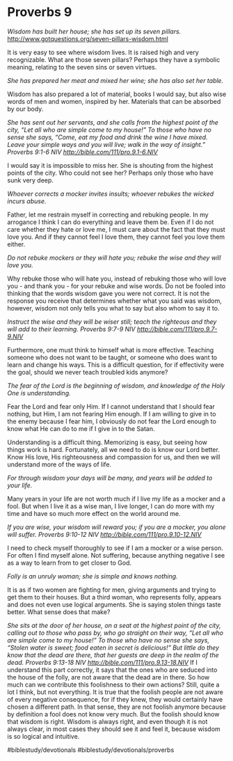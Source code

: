 # Proverbs 9
*Wisdom has built her house; she has set up its seven pillars.*
http://www.gotquestions.org/seven-pillars-wisdom.html

It is very easy to see where wisdom lives. It is raised high and very recognizable. What are those seven pillars? Perhaps they have a symbolic meaning, relating to the seven sins or seven virtues.

*She has prepared her meat and mixed her wine; she has also set her table.*

Wisdom has also prepared a lot of material, books I would say, but also wise words of men and women, inspired by her. Materials that can be absorbed by our body.

*She has sent out her servants, and she calls from the highest point of the city,*
*“Let all who are simple come to my house!” To those who have no sense she says,*
*“Come, eat my food and drink the wine I have mixed.*
*Leave your simple ways and you will live; walk in the way of insight.”*
*Proverbs 9:1-6 NIV*
*http://bible.com/111/pro.9.1-6.NIV*

I would say it is impossible to miss her. She is shouting from the highest points of the city. Who could not see her? Perhaps only those who have sunk very deep.

*Whoever corrects a mocker invites insults; whoever rebukes the wicked incurs abuse.*

Father, let me restrain myself in correcting and rebuking people. In my arrogance I think I can do everything and leave them be. Even if I do not care whether they hate or love me, I must care about the fact that they must love you. And if they cannot feel I love them, they cannot feel you love them either.

*Do not rebuke mockers or they will hate you; rebuke the wise and they will love you.*

Why rebuke those who will hate you, instead of rebuking those who will love you - and thank you - for your rebuke and wise words.
Do not be fooled into thinking that the words wisdom gave you were not correct. It is not the response you receive that determines whether what you said was wisdom, however, wisdom not only tells you what to say but also whom to say it to.

*Instruct the wise and they will be wiser still; teach the righteous and they will add to their learning.*
*Proverbs 9:7-9 NIV*
*http://bible.com/111/pro.9.7-9.NIV*

Furthermore, one must think to himself what is more effective. Teaching someone who does not want to be taught, or someone who does want to learn and change his ways.
This is a difficult question, for if effectivity were the goal, should we never teach troubled kids anymore?

*The fear of the Lord is the beginning of wisdom, and knowledge of the Holy One is understanding.*

Fear the Lord and fear only Him. If I cannot understand that I should fear nothing, but Him, I am not fearing Him enough. If I am willing to give in to the enemy because I fear him, I obviously do not fear the Lord enough to know what He can do to me if I give in to the Satan.

Understanding is a difficult thing. Memorizing is easy, but seeing how things work is hard. Fortunately, all we need to do is know our Lord better. Know His love, His righteousness and compassion for us, and then we will understand more of the ways of life.

*For through wisdom your days will be many, and years will be added to your life.*

Many years in your life are not worth much if I live my life as a mocker and a fool. But when I live it as a wise man, I live longer, I can do more with my time and have so much more effect on the world around me.

*If you are wise, your wisdom will reward you; if you are a mocker, you alone will suffer.*
*Proverbs 9:10-12 NIV*
*http://bible.com/111/pro.9.10-12.NIV*

I need to check myself thoroughly to see if I am a mocker or a wise person. For often I find myself alone. Not suffering, because anything negative I see as a way to learn from to get closer to God.

*Folly is an unruly woman; she is simple and knows nothing.*

It is as if two women are fighting for men, giving arguments and trying to get them to their houses. But a third woman, who represents folly, appears and does not even use logical arguments. She is saying stolen things taste better. What sense does that make?

*She sits at the door of her house, on a seat at the highest point of the city,*
*calling out to those who pass by, who go straight on their way,*
*“Let all who are simple come to my house!” To those who have no sense she says,*
*“Stolen water is sweet; food eaten in secret is delicious!” But little do they know that the dead are there, that her guests are deep in the realm of the dead.*
*Proverbs 9:13-18 NIV*
*http://bible.com/111/pro.9.13-18.NIV*
If I understand this part correctly, it says that the ones who are seduced into the house of the folly, are not aware that the dead are in there. So how much can we contribute this foolishness to their own actions? Still, quite a lot I think, but not everything. It is true that the foolish people are not aware of every negative consequence, for if they knew, they would certainly have chosen a different path. In that sense, they are not foolish anymore because by definition a fool does not know very much.
But the foolish should know that wisdom is right. Wisdom is always right, and even though it is not always clear, in most cases they should see it and feel it, because wisdom is so logical and intuitive.

#biblestudy/devotionals #biblestudy/devotionals/proverbs